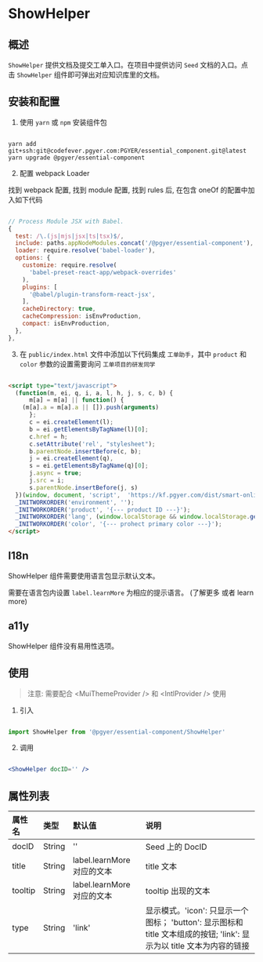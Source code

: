 # ShowHelper

## 概述

`ShowHelper` 提供文档及提交工单入口。在项目中提供访问 `Seed` 文档的入口。点击 `ShowHelper` 组件即可弹出对应知识库里的文档。

## 安装和配置

1. 使用 `yarn` 或 `npm` 安装组件包

```shell

yarn add git+ssh:git@codefever.pgyer.com:PGYER/essential_component.git@latest
yarn upgrade @pgyer/essential-component

```

2. 配置 webpack Loader

找到 webpack 配置, 找到 module 配置, 找到 rules 后, 在包含 oneOf 的配置中加入如下代码

```javascript

// Process Module JSX with Babel.
{
  test: /\.(js|mjs|jsx|ts|tsx)$/,
  include: paths.appNodeModules.concat('/@pgyer/essential-component'),
  loader: require.resolve('babel-loader'),
  options: {
    customize: require.resolve(
      'babel-preset-react-app/webpack-overrides'
    ),
    plugins: [
      '@babel/plugin-transform-react-jsx',
    ],
    cacheDirectory: true,
    cacheCompression: isEnvProduction,
    compact: isEnvProduction,
  },
},

```

3. 在 `public/index.html` 文件中添加以下代码集成 `工单助手`，其中 `product` 和 `color` 参数的设置需要询问 `工单项目的研发同学`

```html

<script type="text/javascript">
  (function(m, ei, q, i, a, l, h, j, s, c, b) {
      m[a] = m[a] || function() {
    (m[a].a = m[a].a || []).push(arguments)
      };
      c = ei.createElement(l);
      b = ei.getElementsByTagName(l)[0];
      c.href = h;
      c.setAttribute('rel', "stylesheet");
      b.parentNode.insertBefore(c, b);
      j = ei.createElement(q),
      s = ei.getElementsByTagName(q)[0];    
      j.async = true;    
      j.src = i;    
      s.parentNode.insertBefore(j, s)
  })(window, document, 'script',  'https://kf.pgyer.com/dist/smart-online.js', '_INITWORKORDER', 'link', 'https://kf.pgyer.com/dist/smart-online.css');
  _INITWORKORDER('environment', '');
  _INITWORKORDER('product', '{--- product ID ---}');
  _INITWORKORDER('lang', (window.localStorage && window.localStorage.getItem('lang') === 'en-us') ? 2 : 1);
  _INITWORKORDER('color', '{--- prohect primary color ---}');
</script>

```

## l18n

ShowHelper 组件需要使用语言包显示默认文本。

需要在语言包内设置 `label.learnMore` 为相应的提示语言。 (了解更多 或者 learn more)

## a11y

ShowHelper 组件没有易用性选项。

## 使用

> 注意: 需要配合 &lt;MuiThemeProvider /&gt; 和 &lt;IntlProvider /&gt; 使用

1. 引入

```javascript

import ShowHelper from '@pgyer/essential-component/ShowHelper'

```

2. 调用

```jsx

<ShowHelper docID='' />

```

## 属性列表

| 属性名 | 类型 | 默认值 | 说明 |
| :---- | :---- | :---- | :---- |
| docID  | String | '' | Seed 上的 DocID |
| title  | String | label.learnMore 对应的文本 | title 文本 |
| tooltip  | String | label.learnMore 对应的文本 | tooltip 出现的文本 |
| type  | String | 'link' | 显示模式。'icon': 只显示一个图标； 'button': 显示图标和 title 文本组成的按钮; 'link': 显示为以 title 文本为内容的链接 |
